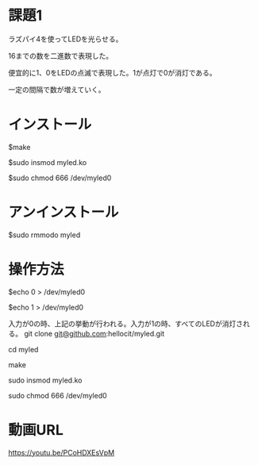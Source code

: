 # 課題1

ラズパイ4を使ってLEDを光らせる。

16までの数を二進数で表現した。

便宜的に1、0をLEDの点滅で表現した。1が点灯で0が消灯である。

一定の間隔で数が増えていく。


# インストール
$make

$sudo insmod myled.ko

$sudo chmod 666 /dev/myled0


# アンインストール
$sudo rmmodo myled


# 操作方法
$echo 0 > /dev/myled0

$echo 1 > /dev/myled0

入力が0の時、上記の挙動が行われる。入力が1の時、すべてのLEDが消灯される。
git clone git@github.com:hellocit/myled.git

cd myled

make

sudo insmod myled.ko

sudo chmod 666 /dev/myled0

# 動画URL
https://youtu.be/PCoHDXEsVpM
